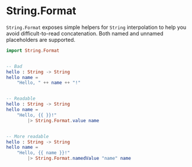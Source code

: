 # String.Format

`String.Format` exposes simple helpers for `String` interpolation to help you
avoid difficult-to-read concatenation.
Both named and unnamed placeholders are supported.

```elm
import String.Format


-- Bad
hello : String -> String
hello name =
    "Hello, " ++ name ++ "!"


-- Readable
hello : String -> String
hello name =
    "Hello, {{ }}!"
        |> String.Format.value name


-- More readable
hello : String -> String
hello name =
    "Hello, {{ name }}!"
        |> String.Format.namedValue "name" name
```
